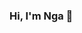 ### Hi, I'm Nga 👋

<!--
**ngathan/ngathan** is a ✨ _special_ ✨ repository because its `README.md` (this file) appears on your GitHub profile.

I'm a sociologist and a computational social scientist. I use computational tools to analyze social phenomena, and understand social problems. I write about AI ethics and Sociology at [Sociology and AI](https://montrealethics.ai/the-sociology-of-ai-ethics-column-introduction/). 

🎓 I am a doctoral candidate in sociology at CUNY - The Graduate Center.
🎓 I'll be teaching Quantitative Research Methods at Hunter College in Spring 2021.
🔭 I'm currently doing research and writing papers on applied Machine Learning in social sciences, and ethical considerations of Machine Learning systems in solving social problems. 
🌱  I read a lot especially novels. If you have a recommendation, send it my way. 
👯 I’m looking to collaborate on how to introduce sociological concepts in machine learning designs, and how sociological reflexivity helps ML engineers tackle biases, and fairness problems. 
😅 Fun fact: I lived in Germany for two years after college, learned German deligently during the time. When I have free time, I prefer to learn a new real language. My current target language is Hindi. 

The best way to reach me is through email. I'm open to collaborations, and idea exchanges. 
